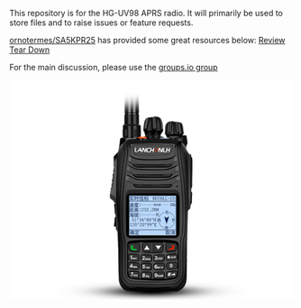 This repository is for the HG-UV98 APRS radio. It will primarily be used to store files and to raise issues or feature requests.

[ornotermes/SA5KPR25](https://github.com/ornotermes) has provided some great resources below:
[Review](https://www.reddit.com/r/amateurradio/comments/c0k0bh/first_look_at_hguv98_first_chinese_aprs_handheld/)
[Tear Down](https://www.reddit.com/r/amateurradio/comments/c3wurz/teardown_of_hguv98_the_first_chinese_aprs_handheld/)

For the main discussion, please use the [groups.io group](https://groups.io/g/HG-UV98-users)

![HG-UV98](/images/HG-UV98.jpg )
